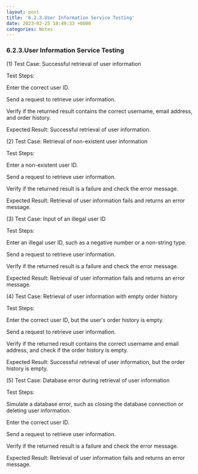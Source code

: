 ```yaml
---
layout: post
title: '6.2.3.User Information Service Testing'
date: 2023-02-25 10:49:33 +0800
categories: Notes
---
```


### 6.2.3.User Information Service Testing

(1) Test Case: Successful retrieval of user information

Test Steps:

Enter the correct user ID.

Send a request to retrieve user information.

Verify if the returned result contains the correct username, email address, and order history.

Expected Result: Successful retrieval of user information.

(2) Test Case: Retrieval of non-existent user information

Test Steps:

Enter a non-existent user ID.

Send a request to retrieve user information.

Verify if the returned result is a failure and check the error message.

Expected Result: Retrieval of user information fails and returns an error message.

(3) Test Case: Input of an illegal user ID

Test Steps:

Enter an illegal user ID, such as a negative number or a non-string type.

Send a request to retrieve user information.

Verify if the returned result is a failure and check the error message.

Expected Result: Retrieval of user information fails and returns an error message.

(4) Test Case: Retrieval of user information with empty order history

Test Steps:

Enter the correct user ID, but the user's order history is empty.

Send a request to retrieve user information.

Verify if the returned result contains the correct username and email address, and check if the order history is empty.

Expected Result: Successful retrieval of user information, but the order history is empty.

(5) Test Case: Database error during retrieval of user information

Test Steps:

Simulate a database error, such as closing the database connection or deleting user information.

Enter the correct user ID.

Send a request to retrieve user information.

Verify if the returned result is a failure and check the error message.

Expected Result: Retrieval of user information fails and returns an error message.
